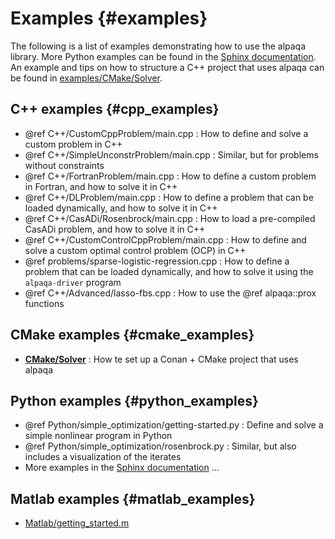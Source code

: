 # Examples {#examples}

The following is a list of examples demonstrating how to use the alpaqa library. More Python examples can be found in the <a href='../Sphinx/examples'>Sphinx documentation</a>. An example and tips on how to structure a C++ project that uses alpaqa can be found in <a href='https://github.com/kul-optec/alpaqa/tree/develop/examples/CMake/Solver'>examples/CMake/Solver</a>.

## C++ examples {#cpp_examples}

- @ref C++/CustomCppProblem/main.cpp : How to define and solve a custom problem in C++
- @ref C++/SimpleUnconstrProblem/main.cpp : Similar, but for problems without constraints
- @ref C++/FortranProblem/main.cpp : How to define a custom problem in Fortran, and how to solve it in C++
- @ref C++/DLProblem/main.cpp : How to define a problem that can be loaded dynamically, and how to solve it in C++
- @ref C++/CasADi/Rosenbrock/main.cpp : How to load a pre-compiled CasADi problem, and how to solve it in C++
- @ref C++/CustomControlCppProblem/main.cpp : How to define and solve a custom optimal control problem (OCP) in C++
- @ref problems/sparse-logistic-regression.cpp : How to define a problem that can be loaded dynamically, and how to solve it using the `alpaqa-driver` program
- @ref C++/Advanced/lasso-fbs.cpp : How to use the @ref alpaqa::prox functions

## CMake examples {#cmake_examples}

- [**CMake/Solver**](https://github.com/kul-optec/alpaqa/tree/develop/examples/CMake/Solver) : How te set up a Conan + CMake project that uses alpaqa

## Python examples {#python_examples}

- @ref Python/simple_optimization/getting-started.py : Define and solve a simple nonlinear program in Python
- @ref Python/simple_optimization/rosenbrock.py : Similar, but also includes a visualization of the iterates
- More examples in the <a href='../Sphinx/examples'>Sphinx documentation</a> ...

## Matlab examples {#matlab_examples}

- <a href='../Sphinx/reference/matlab-api.html#example'>Matlab/getting_started.m</a>
